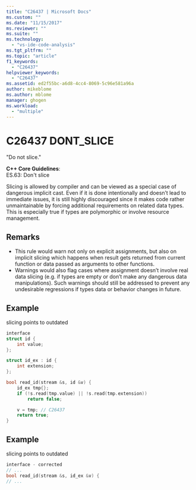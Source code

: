 ```yaml
---
title: "C26437 | Microsoft Docs"
ms.custom: ""
ms.date: "11/15/2017"
ms.reviewer: ""
ms.suite: ""
ms.technology: 
  - "vs-ide-code-analysis"
ms.tgt_pltfrm: ""
ms.topic: "article"
f1_keywords: 
  - "C26437"
helpviewer_keywords: 
  - "C26437"
ms.assetid: ed2f55bc-a6d8-4cc4-8069-5c96e581a96a
author: mikeblome
ms.author: mblome
manager: ghogen
ms.workload: 
  - "multiple"
---
```

# C26437 DONT_SLICE
"Do not slice."

**C++ Core Guidelines**:   
ES.63: Don't slice

Slicing is allowed by compiler and can be viewed as a special case of dangerous implicit cast. Even if it is done intentionally and doesn’t lead to immediate issues, it is still highly discouraged since it makes code rather unmaintainable by forcing additional requirements on related data types. This is especially true if types are polymorphic or involve resource management.

## Remarks    
 -  This rule would warn not only on explicit assignments, but also on implicit slicing which happens when result gets returned from current function or data passed as arguments to other functions.
-  Warnings would also flag cases where assignment doesn’t involve real data slicing (e.g. if types are empty or don’t make any dangerous data manipulations). Such warnings should still be addressed to prevent any undesirable regressions if types data or behavior changes in future.
## Example 
slicing points to outdated 

```cpp
interface
struct id {
    int value;
};

struct id_ex : id {
    int extension;
};

bool read_id(stream &s, id &v) {
    id_ex tmp{};
    if (!s.read(tmp.value) || !s.read(tmp.extension))
        return false;

    v = tmp; // C26437
    return true;
}
```

## Example 
slicing points to outdated 

```cpp
interface - corrected
// ...
bool read_id(stream &s, id_ex &v) {
// ...
```

